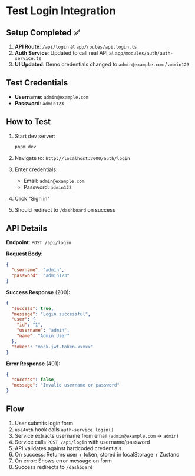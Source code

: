 # Test Login Integration

## Setup Completed ✅

1. **API Route**: `/api/login` at `app/routes/api.login.ts`
2. **Auth Service**: Updated to call real API at `app/modules/auth/auth-service.ts`
3. **UI Updated**: Demo credentials changed to `admin@example.com` / `admin123`

## Test Credentials

- **Username**: `admin@example.com`
- **Password**: `admin123`

## How to Test

1. Start dev server:
   ```bash
   pnpm dev
   ```

2. Navigate to: `http://localhost:3000/auth/login`

3. Enter credentials:
   - Email: `admin@example.com`
   - Password: `admin123`

4. Click "Sign in"

5. Should redirect to `/dashboard` on success

## API Details

**Endpoint**: `POST /api/login`

**Request Body**:
```json
{
  "username": "admin",
  "password": "admin123"
}
```

**Success Response** (200):
```json
{
  "success": true,
  "message": "Login successful",
  "user": {
    "id": "1",
    "username": "admin",
    "name": "Admin User"
  },
  "token": "mock-jwt-token-xxxxx"
}
```

**Error Response** (401):
```json
{
  "success": false,
  "message": "Invalid username or password"
}
```

## Flow

1. User submits login form
2. `useAuth` hook calls `auth-service.login()`
3. Service extracts username from email (`admin@example.com` → `admin`)
4. Service calls `POST /api/login` with username/password
5. API validates against hardcoded credentials
6. On success: Returns user + token, stored in localStorage + Zustand
7. On error: Shows error message on form
8. Success redirects to `/dashboard`
